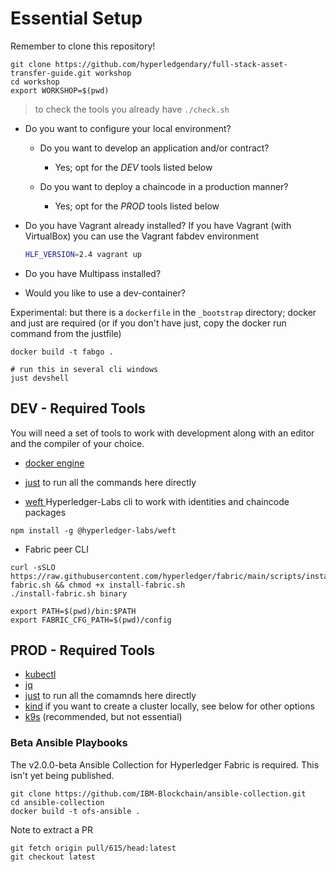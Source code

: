 # Essential Setup

Remember to clone this repository!

```shell
git clone https://github.com/hyperledgendary/full-stack-asset-transfer-guide.git workshop
cd workshop
export WORKSHOP=$(pwd)
```

> to check the tools you already have  `./check.sh`


- Do you want to configure your local environment?
    - Do you want to develop an application and/or contract?
        - Yes; opt for the *DEV* tools listed below

    - Do you want to deploy a chaincode in a production manner?
        - Yes; opt for the *PROD* tools listed below

- Do you have Vagrant already installed?
    If you have Vagrant (with VirtualBox) you can use the Vagrant fabdev environment


    ```bash
    HLF_VERSION=2.4 vagrant up
    ```
- Do you have Multipass installed?
    <multipass >

- Would you like to use a dev-container?

Experimental: but there is a `dockerfile` in the `_bootstrap` directory; docker and just are required
(or if you don't have just, copy the docker run command from the justfile)

```
docker build -t fabgo .

# run this in several cli windows
just devshell
```

## DEV - Required Tools

You will need a set of tools to work with development along with an editor and the compiler of your choice.

- [docker engine](https://docs.docker.com/engine/install/)

- [just](https://github.com/casey/just#installation) to run all the commands here directly

- [weft ](https://www.npmjs.com/package/@hyperledger-labs/weft)  Hyperledger-Labs cli to work with identities and chaincode packages
```
npm install -g @hyperledger-labs/weft
```

- Fabric peer CLI
```
curl -sSLO https://raw.githubusercontent.com/hyperledger/fabric/main/scripts/install-fabric.sh && chmod +x install-fabric.sh
./install-fabric.sh binary

export PATH=$(pwd)/bin:$PATH
export FABRIC_CFG_PATH=$(pwd)/config
```

## PROD - Required Tools

- [kubectl](https://kubernetes.io/docs/tasks/tools/)
- [jq](https://stedolan.github.io/jq/)
- [just](https://github.com/casey/just#installation) to run all the comamnds here directly
- [kind](https://kind.sigs.k8s.io/) if you want to create a cluster locally, see below for other options
- [k9s](https://k9scli.io) (recommended, but not essential)
### Beta Ansible Playbooks

The v2.0.0-beta Ansible Collection for Hyperledger Fabric is required. This isn't yet being published.

```
git clone https://github.com/IBM-Blockchain/ansible-collection.git  
cd ansible-collection
docker build -t ofs-ansible .
```

Note to extract a PR
```
git fetch origin pull/615/head:latest
git checkout latest
```
